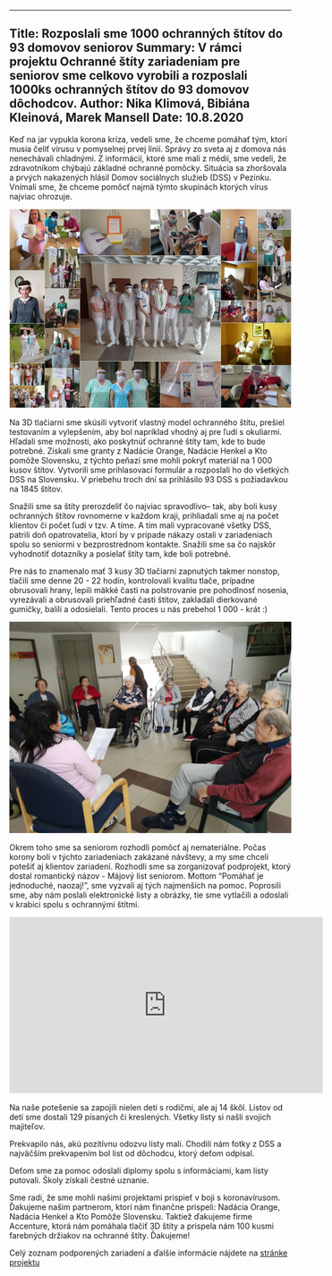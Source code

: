 ------------------------------
Title: Rozposlali sme 1000 ochranných štítov do 93 domovov seniorov
Summary: V rámci projektu Ochranné štíty zariadeniam pre seniorov sme celkovo vyrobili a rozposlali 1000ks
         ochranných štítov do 93 domovov dôchodcov.
Author: Nika Klimová, Bibiána Kleinová, Marek Mansell
Date: 10.8.2020
---------------------------

Keď na jar vypukla korona kríza, vedeli sme, že chceme pomáhať tým, ktorí musia čeliť vírusu v pomyselnej prvej línií. Správy zo sveta aj z domova nás nenechávali chladnými.  Z informácií, ktoré sme mali z médií, sme vedeli, že zdravotníkom chýbajú základné ochranné pomôcky. Situácia sa zhoršovala a prvých nakazených hlásil Domov sociálnych služieb (DSS) v Pezinku. Vnímali sme, že chceme pomôcť najmä týmto skupinách ktorých vírus najviac ohrozuje. 

![Celkovo sme rozposlali štíty do 93 zariadení](images/stity-seniorom-2020.jpg)

Na 3D tlačiarni sme skúsili vytvoriť vlastný model ochranného štítu, prešiel testovaním a vylepšením, aby bol napríklad vhodný aj pre ľudí s okuliarmi. Hľadali sme možnosti, ako poskytnúť ochranné štíty tam, kde to bude potrebné. Získali sme granty z Nadácie Orange, Nadácie Henkel a Kto pomôže Slovensku, z týchto peňazí sme mohli pokryť materiál na 1 000 kusov štítov. Vytvorili sme prihlasovací formulár a rozposlali ho do všetkých DSS na Slovensku. V priebehu troch dní sa prihlásilo 93 DSS s požiadavkou na 1845 štítov.

Snažili sme sa štíty prerozdeliť čo najviac spravodlivo– tak, aby boli kusy ochranných štítov rovnomerne v každom kraji, prihliadali sme aj na počet klientov či počet ľudí v tzv. A tíme.  A tím mali vypracované všetky DSS, patrili doň opatrovatelia, ktorí by v prípade nákazy ostali v zariadeniach spolu so seniormi v bezprostrednom kontakte. Snažili sme sa čo najskôr vyhodnotiť dotazníky a posielať štíty tam, kde boli potrebné.  

Pre nás to znamenalo mať 3 kusy 3D tlačiarní zapnutých takmer nonstop, tlačili sme denne 20 - 22 hodín, kontrolovali kvalitu tlače, prípadne obrusovali hrany, lepili mäkké časti na polstrovanie pre pohodlnosť nosenia, vyrezávali a obrusovali priehľadné časti štítov, zakladali dierkované gumičky, balili a odosielali. Tento proces u nás prebehol 1 000 - krát :)

![Čítanie májových listov v jednom zo zariadení sociálnych služieb](images/majovy-list.jpg)

Okrem toho sme sa seniorom rozhodli pomôcť aj nemateriálne. Počas korony boli v týchto zariadeniach zakázané návštevy, a my sme chceli potešiť aj klientov zariadení. Rozhodli sme sa zorganizovať podprojekt, ktorý  dostal romantický názov - Májový list seniorom.  Mottom “Pomáhať je jednoduché, naozaj!”, sme vyzvali aj tých najmenších na pomoc. Poprosili sme, aby nám poslali elektronické listy a obrázky, tie sme vytlačili a odoslali v krabici spolu s ochrannými štítmi. 

 <div class="embed-responsive embed-responsive-16by9 mt-4 mb-4">
    <iframe class="embed-responsive-item" width="560" height="315" src="https://www.youtube.com/embed/p29ZAiv_2qE" frameborder="0" allow="accelerometer; autoplay; encrypted-media; gyroscope; picture-in-picture" allowfullscreen></iframe>
</div>

Na naše potešenie sa zapojili nielen deti s rodičmi, ale aj 14 škôl.  Listov od detí sme dostali 129 písaných či kreslených. Všetky listy si našli svojich majiteľov. 

Prekvapilo nás, akú pozitívnu odozvu listy mali. Chodili nám fotky z DSS a najväčším prekvapením bol list od dôchodcu, ktorý deťom odpísal. 

Deťom sme za pomoc odoslali diplomy spolu s informáciami, kam listy putovali. Školy získali čestné uznanie. 

Sme radi, že sme mohli našimi projektami prispieť v boji s koronavírusom. Ďakujeme našim partnerom, ktorí nám finančne prispeli: Nadácia Orange, Nadácia Henkel a Kto Pomôže Slovensku. Taktiež ďakujeme firme Accenture, ktorá nám pomáhala tlačiť 3D štíty a prispela nám 100 kusmi farebných držiakov na ochranné štíty. Ďakujeme!

Celý zoznam podporených zariadení a ďalšie informácie nájdete na [stránke projektu](https://python.sk/stity_seniorom/ziadost/)